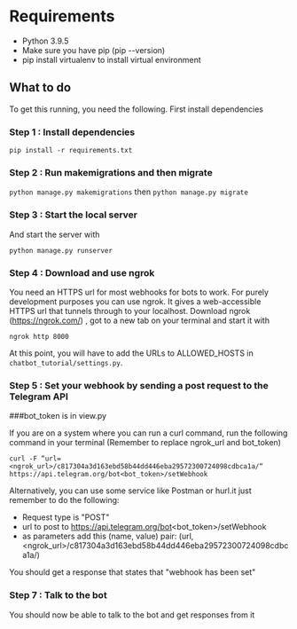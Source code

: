 # Requirements

- Python 3.9.5
- Make sure you have pip (pip --version)
- pip install virtualenv to install virtual environment


## What to do

To get this running, you need the following. First install dependencies

### Step 1 : Install dependencies

`pip install -r requirements.txt`

### Step 2 : Run makemigrations and then migrate

`python manage.py makemigrations` then
`python manage.py migrate`

### Step 3 : Start the local server

And start the server with 

`python manage.py runserver`

### Step 4 : Download and use ngrok

You need an HTTPS url for most webhooks for bots to work. For purely development purposes you can use ngrok. It gives a web-accessible HTTPS url that tunnels through to your localhost.
Download ngrok (https://ngrok.com/)  , got to a new tab on your terminal and start it with 

`ngrok http 8000`

At this point, you will have to add the URLs to ALLOWED_HOSTS in `chatbot_tutorial/settings.py`.


### Step 5 : Set your webhook by sending a post request to the Telegram API

###bot_token is in view.py

If you are on a system where you can run a curl command, run the following command in your terminal (Remember to replace ngrok_url and bot_token)

`curl -F “url=<ngrok_url>/c817304a3d163ebd58b44dd446eba29572300724098cdbca1a/“ https://api.telegram.org/bot<bot_token>/setWebhook`

Alternatively, you can use some service like Postman or hurl.it just remember to do the following:

- Request type is "POST"
- url to post to https://api.telegram.org/bot<bot_token>/setWebhook  
- as parameters add this (name, value) pair: (url, <ngrok_url>/c817304a3d163ebd58b44dd446eba29572300724098cdbca1a/)

You should get a response that states that "webhook has been set"

### Step 7 : Talk to the bot

You should now be able to talk to the bot and get responses from it


